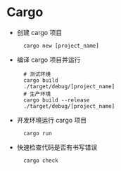 # Cargo

- 创建 cargo 项目

  ```
    cargo new [project_name]
  ```

- 编译 cargo 项目并运行

  ```
    # 测试环境
    cargo build
    ./target/debug/[project_name]
    # 生产环境
    cargo build --release
    ./target/debug/[project_name]
  ```

- 开发环境运行 cargo 项目

  ```
    cargo run

  ```

- 快速检查代码是否有书写错误

  ```
    cargo check
  ```

